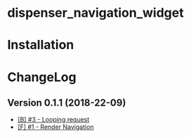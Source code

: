 # dispenser_navigation_widget

Installation
============


ChangeLog
=========

## Version 0.1.1 (2018-22-09)

* [[B] #3 - Looping request](https://github.com/Viva-con-Agua/dispenser_navigation_widget/issues/3)
* [[F] #1 - Render Navigation](https://github.com/Viva-con-Agua/dispenser_navigation_widget/issues/1)

